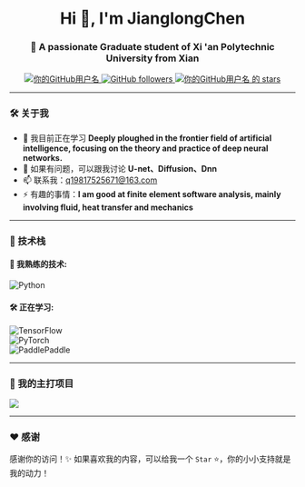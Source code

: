 <h1 align="center">Hi 👋, I'm JianglongChen</h1>  
<h3 align="center">🚀 A passionate Graduate student of Xi 'an Polytechnic University from Xian</h3>  

<p align="center">  
  <a href="https://github.com/你的GitHub用户名">  
    <img src="https://komarev.com/ghpvc/?username=你的GitHub用户名&label=Profile%20views&color=0e75b6&style=flat" alt="你的GitHub用户名" />  
  </a>  
  <a href="https://github.com/你的GitHub用户名?tab=repositories">  
    <img alt="GitHub followers" src="https://img.shields.io/github/followers/你的GitHub用户名?color=green&logo=github">  
  </a>  
  <a href="https://github.com/你的GitHub用户名">  
    <img src="https://img.shields.io/github/stars/你的GitHub用户名?affiliations=OWNER&color=yellow&style=flat" alt="你的GitHub用户名 的 stars" />  
  </a>  
</p>  

---  

### 🛠️ 关于我  

- 🌱 我目前正在学习 **Deeply ploughed in the frontier field of artificial intelligence, focusing on the theory and practice of deep neural networks.**  
- 💬 如果有问题，可以跟我讨论 **U-net、Diffusion、Dnn**  
- 📫 联系我：q19817525671@163.com  
- ⚡ 有趣的事情：**I am good at finite element software analysis, mainly involving fluid, heat transfer and mechanics**  

---  

### 🔧 技术栈  

#### 🚀 我熟练的技术:  

![Python](https://img.shields.io/badge/-Python-3776AB?style=flat-square&logo=python&logoColor=white)  

#### 🛠️ 正在学习:  
![TensorFlow](https://img.shields.io/badge/-TensorFlow-FF6F00?style=flat-square&logo=tensorflow&logoColor=white)  
![PyTorch](https://img.shields.io/badge/-PyTorch-EE4C2C?style=flat-square&logo=pytorch&logoColor=white)  
![PaddlePaddle](https://img.shields.io/badge/-PaddlePaddle-2582A1?style=flat-square&logo=paddlepaddle&logoColor=white)  

---  

### 📂 我的主打项目  

<!-- 项目卡片 -->  
<a href="https://github.com/jianglongchen/Inverse-characterization-of-polyurethane-foams">  
  <img align="center" src="https://github-readme-stats.vercel.app/api/pin/?username=jianglongchen&repo=Inverse-characterization-of-polyurethane-foams&theme=radical" />  
</a>  


---  

### ❤️ 感谢  

感谢你的访问！✨ 如果喜欢我的内容，可以给我一个 `Star` ⭐，你的小小支持就是我的动力！  
